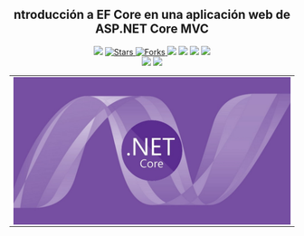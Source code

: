 <h2 align="center">ntroducción a EF Core en una aplicación web de ASP.NET Core MVC </h2>

<p align="center">
  
   </a>
    <img src="https://img.shields.io/github/languages/top/BrianMarquez3/NetCore-Framework?color=yellow">
  </a>
  <a href="https://github.com/BrianMarquez3/NetCore-Framework/stargazers">
    <img src="https://img.shields.io/github/stars/BrianMarquez3/NetCore-Framework.svg?style=flat" alt="Stars">
  </a>
  <a href="https://github.com/BrianMarquez3/NetCore-Framework/network">
    <img src="https://img.shields.io/github/forks/BrianMarquez3/NetCore-Framework.svg?style=flat" alt="Forks">
  </a>
    <img src="https://img.shields.io/github/v/tag/BrianMarquez3/NetCore-Framework?color=red&label=Version&logo=python">
  </a>
  
  </a>
    <img src="https://img.shields.io/github/languages/code-size/BrianMarquez3/NetCore-Framework">
  </a>
  
  </a>
    <img src="https://img.shields.io/github/downloads/BrianMarquez3/NetCore-Framework/total?color=green">
  </a>
  
   </a>
   <a href="https://github.com/BrianMarquez3/NetCore-Framework/network">
    <img src="https://img.shields.io/badge/Plataform-Windows-blue">
  </a><br>
 
  <img src="https://img.shields.io/github/last-commit/BrianMarquez3/NetCore-Framework?color=yellow&style=for-the-badge">
  <img src="https://img.shields.io/github/languages/count/BrianMarquez3/NetCore-Framework?style=for-the-badge">
  
</p>
  
<table align="center">
  <tr>
    <td align="center" style="padding=0;width=50%;">
      <img align="center" style="padding=0;" src="./images/asp-net-core.jpg" />
    </td>
  </tr>
</table>


